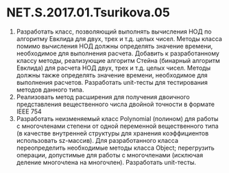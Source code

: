# NET.S.2017.01.Tsurikova.05
1. Разработать класс, позволяющий выполнять вычисления НОД по алгоритму Евклида для двух,
   трех и т.д. целых чисел. Методы класса помимо вычисления НОД должны определять значение
   времени, необходимое для выполнения расчета. Добавить к разработанному классу методы,
   реализующие алгоритм Стейна (бинарный алгоритм Евклида) для расчета НОД двух, трех
   и т.д. целых чисел. Методы должны также  определять значение времени, необходимое для
   выполнения расчетов. Разработать unit-тесты для тестирования методов данного типа.
2. Реализовать метод расширения для получения двоичного представления вещественного числа
   двойной точности в формате IEEE 754
3. Разработать неизменяемый класс Polynomial (полином) для работы с многочленами степени
   от одной переменной вещественного типа (в качестве внутренней структуры для хранения 
   коэффициентов использовать sz-массив). Для разработанного класса переопределить необходимые
   методы класса Object; перегрузить операции, допустимые для работы с многочленами (исключая
   деление многочлена на многочлен). Разработать unit-тесты.
